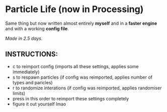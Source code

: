 # Particle Life (now in Processing)
Same thing but now written almost entirely **myself** and in a **faster engine** and with a working **config file**. 

*Made in 2.5 days.*


## INSTRUCTIONS: 
* c to reimport config (imports all these settings, applies some immediately)
* s to respawn particles (if config was reimported, applies number of types and paricles)
* r to randomize interations (if config was reimported, applies randomiser limits)
* press in this order to reimport these settings completely
* figure it out yourself lmao
